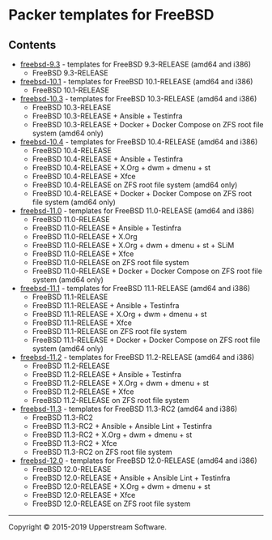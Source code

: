 # Packer templates for FreeBSD

## Contents

* [freebsd-9.3](freebsd-9.3/README.mdown) - templates for FreeBSD 9.3-RELEASE (amd64 and i386)
    * FreeBSD 9.3-RELEASE
* [freebsd-10.1](freebsd-10.1/README.mdown) - templates for FreeBSD 10.1-RELEASE (amd64 and i386)
    * FreeBSD 10.1-RELEASE
* [freebsd-10.3](freebsd-10.3/README.mdown) - templates for FreeBSD 10.3-RELEASE (amd64 and i386)
    * FreeBSD 10.3-RELEASE
    * FreeBSD 10.3-RELEASE + Ansible + Testinfra
    * FreeBSD 10.3-RELEASE + Docker + Docker Compose on ZFS root file system (amd64 only)
* [freebsd-10.4](freebsd-10.4/README.mdown) - templates for FreeBSD 10.4-RELEASE (amd64 and i386)
    * FreeBSD 10.4-RELEASE
    * FreeBSD 10.4-RELEASE + Ansible + Testinfra
    * FreeBSD 10.4-RELEASE + X.Org + dwm + dmenu + st
    * FreeBSD 10.4-RELEASE + Xfce
    * FreeBSD 10.4-RELEASE on ZFS root file system (amd64 only)
    * FreeBSD 10.4-RELEASE + Docker + Docker Compose on ZFS root file system (amd64 only)
* [freebsd-11.0](freebsd-11.0/README.mdown) - templates for FreeBSD 11.0-RELEASE (amd64 and i386)
    * FreeBSD 11.0-RELEASE
    * FreeBSD 11.0-RELEASE + Ansible + Testinfra
    * FreeBSD 11.0-RELEASE + X.Org
    * FreeBSD 11.0-RELEASE + X.Org + dwm + dmenu + st + SLiM
    * FreeBSD 11.0-RELEASE + Xfce
    * FreeBSD 11.0-RELEASE on ZFS root file system
    * FreeBSD 11.0-RELEASE + Docker + Docker Compose on ZFS root file system (amd64 only)
* [freebsd-11.1](freebsd-11.1/README.mdown) - templates for FreeBSD 11.1-RELEASE (amd64 and i386)
    * FreeBSD 11.1-RELEASE
    * FreeBSD 11.1-RELEASE + Ansible + Testinfra
    * FreeBSD 11.1-RELEASE + X.Org + dwm + dmenu + st
    * FreeBSD 11.1-RELEASE + Xfce
    * FreeBSD 11.1-RELEASE on ZFS root file system
    * FreeBSD 11.1-RELEASE + Docker + Docker Compose on ZFS root file system (amd64 only)
* [freebsd-11.2](freebsd-11.2/README.mdown) - templates for FreeBSD 11.2-RELEASE (amd64 and i386)
    * FreeBSD 11.2-RELEASE
    * FreeBSD 11.2-RELEASE + Ansible + Testinfra
    * FreeBSD 11.2-RELEASE + X.Org + dwm + dmenu + st
    * FreeBSD 11.2-RELEASE + Xfce
    * FreeBSD 11.2-RELEASE on ZFS root file system
* [freebsd-11.3](freebsd-11.3/README.mdown) - templates for FreeBSD 11.3-RC2 (amd64 and i386)
    * FreeBSD 11.3-RC2
    * FreeBSD 11.3-RC2 + Ansible + Ansible Lint + Testinfra
    * FreeBSD 11.3-RC2 + X.Org + dwm + dmenu + st
    * FreeBSD 11.3-RC2 + Xfce
    * FreeBSD 11.3-RC2 on ZFS root file system
* [freebsd-12.0](freebsd-12.0/README.mdown) - templates for FreeBSD 12.0-RELEASE (amd64 and i386)
    * FreeBSD 12.0-RELEASE
    * FreeBSD 12.0-RELEASE + Ansible + Ansible Lint + Testinfra
    * FreeBSD 12.0-RELEASE + X.Org + dwm + dmenu + st
    * FreeBSD 12.0-RELEASE + Xfce
    * FreeBSD 12.0-RELEASE on ZFS root file system

- - -

Copyright &copy; 2015-2019 Upperstream Software.
